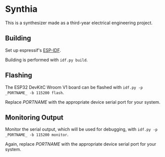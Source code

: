 # Synthia
This is a synthesizer made as a third-year electrical engineering project.

## Building
Set up espressif's [ESP-IDF](https://docs.espressif.com/projects/esp-idf/en/latest/esp32/get-started/index.html).

Building is performed with ```idf.py build```.

## Flashing
The ESP32 DevKitC Wroom V1 board can be flashed with ```idf.py -p _PORTNAME_ -b 115200 flash```.

Replace _PORTNAME_ with the appropriate device serial port for your system.

## Monitoring Output
Monitor the serial output, which will be used for debugging, with ```idf.py -p _PORTNAME_ -b 115200 monitor```.

Again, replace _PORTNAME_ with the appropriate device serial port for your system.
